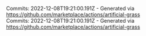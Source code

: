 Commits: 2022-12-08T19:21:00.191Z - Generated via https://github.com/marketplace/actions/artificial-grass
<br>
Commits: 2022-12-08T19:21:00.191Z - Generated via https://github.com/marketplace/actions/artificial-grass
<br>
